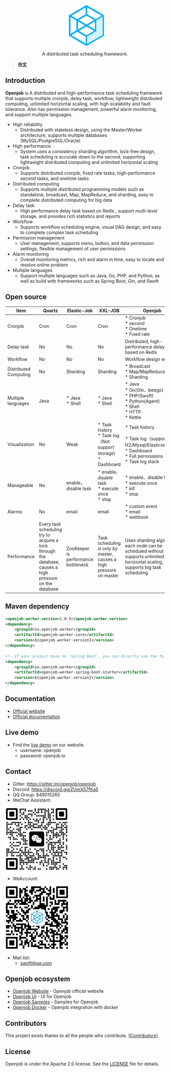 <p align="center">
  <a href="https://openjob.io">
    <img alt="openjob" src="./public/image/logo.png">
  </a>
</p>

<p align="center">
  A distributed task scheduling framework.
</p>

> **[中文](README-zh.md)**
## Introduction
**Openjob** is A distributed and high-performance task scheduling framework that supports multiple cronjob, delay task, workflow, lightweight distributed computing, unlimited horizontal scaling, with high scalability and fault tolerance. Also has permission management, powerful alarm monitoring, and support multiple languages.
* High reliability
  * Distributed with stateless design, using the Master/Worker architecture, supports multiple databases (MySQL/PostgreSQL/Oracle)
* High performance
  * System uses a consistency sharding algorithm, lock-free design, task scheduling is accurate down to the second, supporting lightweight distributed computing and unlimited horizontal scaling
* Cronjob
  * Supports distributed cronjob, fixed rate tasks, high-performance second tasks, and onetime tasks
* Distributed computing
  * Supports multiple distributed programming models such as standalone, broadcast, Map, MapReduce, and sharding, easy to complete distributed computing for big data
* Delay task
  * High performance delay task based on Redis , support multi-level storage, and provides rich statistics and reports
* Workflow
  * Supports workflow scheduling engine, visual DAG design, and easy to complete complex task scheduling
* Permission management
  * User management, supports menu, button, and data permission settings, flexible management of user permissions
* Alarm monitoring
  * Overall monitoring metrics, rich and alarm in time, easy to locate and resolve online problem
* Multiple languages
  * Support multiple languages such as Java, Go, PHP, and Python, as well as build with frameworks such as Spring Boot, Gin, and Swoft
## Open source
|**Item**|**Quartz**|**Elastic-Job**|**XXL-JOB**|**Openjob**|
| ----- | ----- | ----- | ----- | ----- |
|Cronjob|Cron|Cron|Cron|* Cronjob<br>* second<br>* Onetime<br>* Fixed rate|
|Delay task|No|No|No|Distributed, high-performance delay task  based on Redis|
|Workflow|No|No|No|Workflow design with UI|
|Distributed Computing|No|Sharding|Sharding|* Broadcast<br>* Map/MapReduce<br>* Sharding|
|Multiple languages|Java|* Java<br>* Shell|* Java<br>* Shell|* Java<br>* Go(Gin、beego)<br>* PHP(Swoft)<br>* Python(Agent)<br>* Shell<br>* HTTP<br>* Kettle|
|Visualization|No|Weak|* Task history<br>* Task log（Not support storage）<br>* Dashboard|* Task history<br><br>* Task log（support H2/Mysql/Elasticsearch）<br>* Dashboard<br>* Full permissions<br>* Task log stack|
|Manageable|No|enable、disable task|* enable、disable task<br>* execute once<br>* stop|* enable、disable task<br>* execute once<br>* kill<br>* stop|
|Alarms|No|email|email|* custom event<br>* email<br>* webhook|
|Performance|Every task scheduling try to acquire a lock through the database, causes a high pressure on the database|ZooKeeper  is performance bottleneck|Task scheduling is only by master, causes a high pressure on master|Uses sharding algorithm, each node can be scheduled without lock, supports unlimited horizontal scaling, and supports big task scheduling|

## Maven dependency
```xml
<openjob.worker.version>1.0.5</openjob.worker.version>
<dependency>
    <groupId>io.openjob.worker</groupId>
    <artifactId>openjob-worker-core</artifactId>
    <version>${openjob.worker.version}</version>
</dependency>

<!--If your project base on `Spring Boot`, you can directly use the following dependencies-->
<dependency>
    <groupId>io.openjob.worker</groupId>
    <artifactId>openjob-worker-spring-boot-starter</artifactId>
    <version>${openjob.worker.version}</version>
</dependency>
```
## Documentation
- [Official website](https://openjob.io)
- [Official documentation](https://openjob.io/docs/intro)
## Live demo
- Find the [live demo](https://demo.openjob.io) on our website.
  - username: openjob
  - password: openjob.io
## Contact
- Gitter: https://gitter.im/openjob/openjob
- Discord: https://discord.gg/ZUmX57fKa5
- QQ Group: 849015265
- WeChat Assistant:

 <img alt="WeChat" width="200px" src="./public/image/wx.png">
 
- WeAccount:

<img alt="WeChat" width="200px" src="./public/image/gzh.jpg">

- Mail list:
  * swoft@qq.com

## Openjob ecosystem
- [Openjob Website](https://github.com/open-job/openjob-website) - Openjob official website
- [Openjob UI](https://github.com/open-job/openjob-ui) - UI for Openjob
- [Openjob Samples](https://github.com/open-job/openjob-samples) - Samples for Openjob
- [Openjob Docker](https://github.com/open-job/openjob-docker) - Openjob integration with docker

## Contributors
This project exists thanks to all the people who contribute. [[Contributors](https://github.com/open-job/openjob/graphs/contributors)].

## License
Openjob is under the Apache 2.0 license. See the [LICENSE](LICENSE) file for details.


